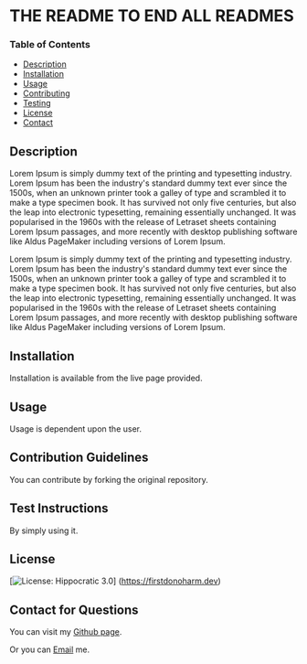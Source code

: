 
  # THE README TO END ALL READMES
  
  ### Table of Contents
  * [Description](#description)
  * [Installation](#installation)
  * [Usage](#usage)
  * [Contributing](#contributing-guidelines)
  * [Testing](#test-instructions)
  * [License](#license)
  * [Contact](#contact)

  ## Description
  Lorem Ipsum is simply dummy text of the printing and typesetting industry. Lorem Ipsum has been the industry's standard dummy text ever since the 1500s, when an unknown printer took a galley of type and scrambled it to make a type specimen book. It has survived not only five centuries, but also the leap into electronic typesetting, remaining essentially unchanged. It was popularised in the 1960s with the release of Letraset sheets containing Lorem Ipsum passages, and more recently with desktop publishing software like Aldus PageMaker including versions of Lorem Ipsum.


Lorem Ipsum is simply dummy text of the printing and typesetting industry. Lorem Ipsum has been the industry's standard dummy text ever since the 1500s, when an unknown printer took a galley of type and scrambled it to make a type specimen book. It has survived not only five centuries, but also the leap into electronic typesetting, remaining essentially unchanged. It was popularised in the 1960s with the release of Letraset sheets containing Lorem Ipsum passages, and more recently with desktop publishing software like Aldus PageMaker including versions of Lorem Ipsum.




  ## Installation
  Installation is available from the live page provided.

  ## Usage
  Usage is dependent upon the user.

  ## Contribution Guidelines
  You can contribute by forking the original repository.

  ## Test Instructions
  By simply using it.

  ## License
  [![License: Hippocratic 3.0](https://img.shields.io/badge/License-Hippocratic_3.0-lightgrey.svg)] (https://firstdonoharm.dev)
  
  ## Contact for Questions
  You can visit my [Github page](https://www.github.com/morgs999).

  Or you can [Email](mailto:morgs99@gmail.com) me.
